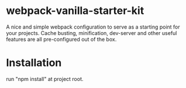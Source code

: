 # webpack-vanilla-starter-kit
A nice and simple webpack configuration to serve as a starting point for your projects. Cache busting, minification, dev-server and other useful features are all pre-configured out of the box.

# Installation
run "npm install" at project root.
